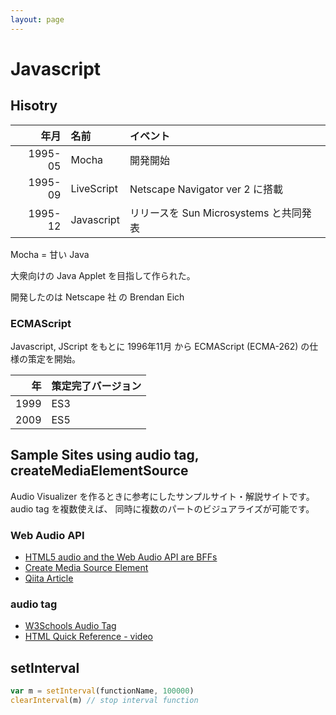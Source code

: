 ```yaml
---
layout: page
---
```


# Javascript

## Hisotry

| 年月 | 名前 | イベント |
|--:|:--|:--|
| 1995-05 | Mocha | 開発開始 |
| 1995-09 | LiveScript | Netscape Navigator ver 2 に搭載 |
| 1995-12 | Javascript | リリースを Sun Microsystems と共同発表 |

Mocha = 甘い Java

大衆向けの Java Applet を目指して作られた。

開発したのは Netscape 社 の Brendan Eich  

### ECMAScript

Javascript, JScript をもとに 1996年11月 から ECMAScript (ECMA-262) の仕様の策定を開始。

| 年 | 策定完了バージョン |
|--:|:--|
| 1999 | ES3 |
| 2009 | ES5 |

## Sample Sites using audio tag, createMediaElementSource

Audio Visualizer を作るときに参考にしたサンプルサイト・解説サイトです。
audio tag を複数使えば、 同時に複数のパートのビジュアライズが可能です。

### Web Audio API

* [HTML5 audio and the Web Audio API are BFFs](https://developers.google.com/web/updates/2012/02/HTML5-audio-and-the-Web-Audio-API-are-BFFs)
* [Create Media Source Element](http://html5-demos.appspot.com/static/webaudio/createMediaSourceElement.html)
* [Qiita Article](https://qiita.com/soarflat/items/004cac51b818b9483764)

### audio tag

* [W3Schools Audio Tag](https://www.w3schools.com/tags/tag_audio.asp)
* [HTML Quick Reference - video](http://www.htmq.com/video/)


## setInterval

```js
var m = setInterval(functionName, 100000)
clearInterval(m) // stop interval function
```

